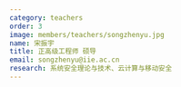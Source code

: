 ```yaml
---
category: teachers
order: 3
image: members/teachers/songzhenyu.jpg
name: 宋振宇
title: 正高级工程师 硕导
email: songzhenyu@iie.ac.cn
research: 系统安全理论与技术、云计算与移动安全
---
```

